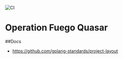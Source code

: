 ![CI](https://github.com/abbul/operacion-fuego-quasar/workflows/CI/badge.svg?branch=master)

# Operation Fuego Quasar

##Docs

* https://github.com/golang-standards/project-layout